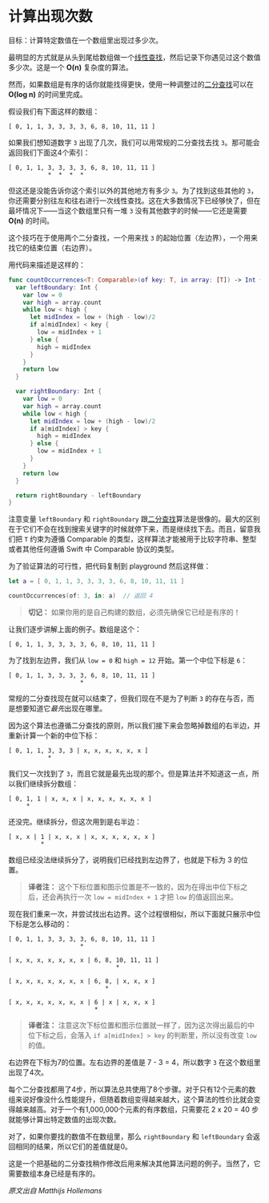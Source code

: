 # 计算出现次数

目标：计算特定数值在一个数组里出现过多少次。

最明显的方式就是从头到尾给数组做一个[线性查找](../Linear%20Search/)，然后记录下你遇见过这个数值多少次。这是一个 **O(n)** 复杂度的算法。

然而，如果数组是有序的话你就能找得更快，使用一种调整过的[二分查找](../Binary%20Search/)可以在 **O(log n)** 的时间里完成。

假设我们有下面这样的数组：

	[ 0, 1, 1, 3, 3, 3, 3, 6, 8, 10, 11, 11 ]

如果我们想知道数字 `3` 出现了几次，我们可以用常规的二分查找去找 `3`。那可能会返回我们下面这4个索引：

	[ 0, 1, 1, 3, 3, 3, 3, 6, 8, 10, 11, 11 ]
	           *  *  *  *

但这还是没能告诉你这个索引以外的其他地方有多少 `3`。为了找到这些其他的 `3`，你还需要分别往左和往右进行一次线性查找。这在大多数情况下已经够快了，但在最坏情况下——当这个数组里只有一堆 `3` 没有其他数字的时候——它还是需要 **O(n)** 的时间。

这个技巧在于使用两个二分查找，一个用来找 `3` 的起始位置（左边界），一个用来找它的结束位置（右边界）。

用代码来描述是这样的：

```swift
func countOccurrences<T: Comparable>(of key: T, in array: [T]) -> Int {
  var leftBoundary: Int {
    var low = 0
    var high = array.count
    while low < high {
      let midIndex = low + (high - low)/2
      if a[midIndex] < key {
        low = midIndex + 1
      } else {
        high = midIndex
      }
    }
    return low
  }

  var rightBoundary: Int {
    var low = 0
    var high = array.count
    while low < high {
      let midIndex = low + (high - low)/2
      if a[midIndex] > key {
        high = midIndex
      } else {
        low = midIndex + 1
      }
    }
    return low
  }

  return rightBoundary - leftBoundary
}
```

注意变量 `leftBoundary` 和 `rightBoundary` 跟[二分查找](../Binary%20Search/)算法是很像的。最大的区别在于它们不会在找到搜索关键字的时候就停下来，而是继续找下去。而且，留意我们把 `T` 约束为遵循 Comparable 的类型，这样算法才能被用于比较字符串、整型或者其他任何遵循 Swift 中 Comparable 协议的类型。

为了验证算法的可行性，把代码复制到 playground 然后这样做：

```swift
let a = [ 0, 1, 1, 3, 3, 3, 3, 6, 8, 10, 11, 11 ]

countOccurrences(of: 3, in: a)  // 返回 4
```

> **切记：** 如果你用的是自己构建的数组，必须先确保它已经是有序的！

让我们逐步讲解上面的例子。数组是这个：

	[ 0, 1, 1, 3, 3, 3, 3, 6, 8, 10, 11, 11 ]

为了找到左边界，我们从 `low = 0` 和 `high = 12` 开始。第一个中位下标是 `6`：

	[ 0, 1, 1, 3, 3, 3, 3, 6, 8, 10, 11, 11 ]
	                    *

常规的二分查找现在就可以结束了，但我们现在不是为了判断 `3` 的存在与否，而是想要知道它*最先*出现在哪里。

因为这个算法也遵循二分查找的原则，所以我们接下来会忽略掉数组的右半边，并重新计算一个新的中位下标：

	[ 0, 1, 1, 3, 3, 3 | x, x, x, x, x, x ]
	           *

我们又一次找到了 `3`，而且它就是最先出现的那个。但是算法并不知道这一点，所以我们继续拆分数组：

	[ 0, 1, 1 | x, x, x | x, x, x, x, x, x ]
	     *

还没完。继续拆分，但这次用到是右半边：

	[ x, x | 1 | x, x, x | x, x, x, x, x, x ]
	         *

数组已经没法继续拆分了，说明我们已经找到左边界了，也就是下标为 3 的位置。

> **译者注：** 这个下标位置和图示位置是不一致的，因为在得出中位下标之后，还会再执行一次 `low = midIndex + 1` 才把 `low` 的值返回出来。

现在我们重来一次，并尝试找出右边界。这个过程很相似，所以下面就只展示中位下标是怎么移动的：

	[ 0, 1, 1, 3, 3, 3, 3, 6, 8, 10, 11, 11 ]
	                    *

	[ x, x, x, x, x, x, x | 6, 8, 10, 11, 11 ]
	                              *

	[ x, x, x, x, x, x, x | 6, 8, | x, x, x ]
	                           *

	[ x, x, x, x, x, x, x | 6 | x | x, x, x ]
	                        *

> **译者注：** 注意这次下标位置和图示位置就一样了，因为这次得出最后的中位下标之后，会落入 `if a[midIndex] > key` 的判断里，所以没有改变 `low` 的值。

右边界在下标为7的位置。左右边界的差值是 7 - 3 = 4，所以数字 `3` 在这个数组里出现了4次。

每个二分查找都用了4步，所以算法总共使用了8个步骤。对于只有12个元素的数组来说好像没什么性能提升，但随着数组变得越来越大，这个算法的性价比就会变得越来越高。对于一个有1,000,000个元素的有序数组，只需要花 2 x 20 = 40 步就能够计算出特定数值的出现次数。

对了，如果你要找的数值不在数组里，那么 `rightBoundary` 和 `leftBoundary` 会返回相同的结果，所以它们的差值就是0。

这是一个把基础的二分查找稍作修改后用来解决其他算法问题的例子。当然了，它需要数组本身已经是有序的。

*原文出自 Matthijs Hollemans*
